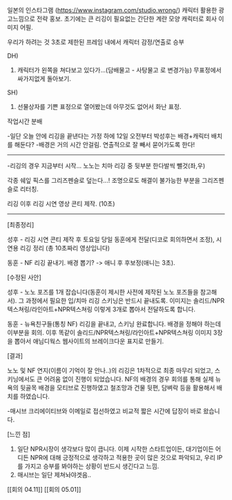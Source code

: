 일본의 인스타그램 (https://www.instagram.com/studio.wrong/)
캐릭터 활용한 광고느낌으로 전략 홍보.
초기에는 큰 리깅이 필요없는 간단한 계란 모양 캐릭터로 회사 이미지 어필.

우리가 하려는 것
3초로 제한된 프레임 내에서 캐릭터 감정/연출로 승부

DH) 
1. 캐릭터가 왼쪽을 쳐다보고 있다가...(담배물고 - 사탕물고 로 변경가능) 무표정에서 싸가지없게 돌아보기.

SH)
1. 선물상자를 기쁜 표정으로 열어봤는데 아무것도 없어서 화난 표정.


작업시간 분배

-일단 오늘 안에 리깅을 끝낸다는 가정 하에 12일 오전부터 박성후는 배경+캐릭터 배치를 해둔다?
-배경은 거의 시간 안걸림. 연출적으로 잘 빼서 묻어가도록 한다!



-------------------------------------------------------------------

-리깅의 경우 지금부터 시작...
노노는 치마 리깅 중 뒷부분 한다발씩 뺄것(좌,우)

각종 쉐잎 픽스를 그리즈펜슬로 덮는다...!
조명으로도 해결이 불가능한 부분을 그리즈펜슬로 리터칭.

리깅 이후 리깅 시연 영상 콘티 제작. (10초)

-------------------------------------------------------------------

[최종정리]

성후 - 리깅 시연 콘티 제작 후 토요일 당일 동훈에게 전달(디코로 회의하면서 조정), 시연용 리깅 정리 (총 10초짜리 영상입니다)

동훈 - NF 리깅 끝내기. 배경 뽑기? -> 애니 후 후보정(애니는 3초).

[수정된 사안]

성후 - 노노 포즈를 1개 잡습니다(동훈이 제시한 사전에 제작된 노노 포즈들을 참고해서). 그 과정에서 필요한 입/치마 리깅 스키닝은 반드시 끝내도록. 이미지는 솔리드/NPR텍스쳐링/라인아트+NPR텍스쳐링 이렇게 3개로 뽑아서 전달하도록 합니다.

동훈 - 뉴욕친구들(통칭 NF) 리깅을 끝내고, 스키닝 완료합니다. 배경을 정해야 하는데 이부분을 회의. 이후 똑같이 솔리드/NPR텍스쳐링/라인아트+NPR텍스쳐링 이미지 3장을 뽑아서 애님디웍스 웹사이트의 브레이크다운 표지로 만들기.

[결과]

노노 및 NF 연지(이름이 기억이 잘 안나..)의 리깅은 1차적으로 최종 마무리 되었고, 스키닝에서도 큰 어려움 없이 진행이 되었습니다. NF의 배경의 경우 회의를 통해 실제 뉴욕의 뒷골목 배경을 모티브로 진행하였고 철조망과 건물 뒷편, 담벼락 등을 활용해서 배치를 하였습니다.

-매시브 크리에이티브와 이메일로 접선하였고 비교적 짧은 시간에 답장이 바로 왔습니다.

[느낀 점]

1) 일단 NPR시장이 생각보다 많이 큽니다. 이제 시작한 스타트업이든, 대기업이든 어디든 NPR에 대해 긍정적으로 생각하고 적용한 곳이 많은 것으로 파악되고, 우리 IP를 가지고 승부를 봐야하는 상황이 반드시 생긴다고 느낌.
2) 매시브는 일단 제쳐놔야겟음..

[[회의 04.11]]
[[회의 05.01]]